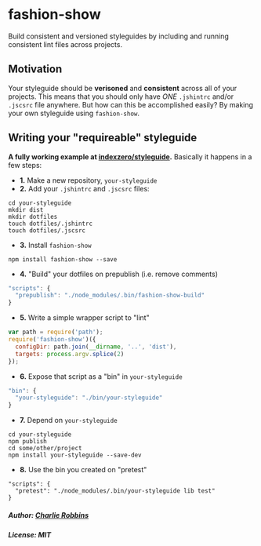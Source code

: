 # fashion-show

Build consistent and versioned styleguides by including and running consistent lint files across projects.

## Motivation

Your styleguide should be **verisoned** and **consistent** across all of your projects. This means that you should only have _ONE_ `.jshintrc` and/or `.jscsrc` file anywhere. But how can this be accomplished easily? By making your own styleguide using `fashion-show`.

## Writing your "requireable" styleguide

**A fully working example at [indexzero/styleguide](https://github.com/indexzero/styleguide).** Basically it happens in a few steps:

- **1.** Make a new repository, `your-styleguide`
- **2.** Add your `.jshintrc` and `.jscsrc` files:
```
cd your-styleguide
mkdir dist
mkdir dotfiles
touch dotfiles/.jshintrc
touch dotfiles/.jscsrc
```
- **3.** Install `fashion-show`
```
npm install fashion-show --save
```
- **4.** "Build" your dotfiles on prepublish (i.e. remove comments)
``` js
"scripts": {
  "prepublish": "./node_modules/.bin/fashion-show-build"
}
```
- **5.** Write a simple wrapper script to "lint"
``` js
var path = require('path');
require('fashion-show')({
  configDir: path.join(__dirname, '..', 'dist'),
  targets: process.argv.splice(2)
});
```
- **6.** Expose that script as a "bin" in `your-styleguide`
``` js
"bin": {
  "your-styleguide": "./bin/your-styleguide"
}
```
- **7.** Depend on `your-styleguide`
```
cd your-styleguide
npm publish
cd some/other/project
npm install your-styleguide --save-dev
```
- **8.** Use the bin you created on "pretest"
```
"scripts": {
  "pretest": "./node_modules/.bin/your-styleguide lib test"
}
```

##### Author: [Charlie Robbins](charlie.robbins@gmail.com)
##### License: MIT
